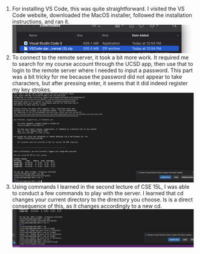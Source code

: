 1) For installing VS Code, this was quite straightforward. I visited the VS Code website, downloaded the 
MacOS installer, followed the installation instructions, and ran it.
![Image](DownloadVSCode.png)
2) To connect to the remote server, it took a bit more work. It required me to search for my course account 
through the UCSD app, then use that to login to the remote server where I needed to input a password. This 
part was a bit tricky for me because the password did not appear to take characters, but after pressing 
enter, it seems that it did indeed register my key strokes.
![Image](ConnectToServer.png) 
3) Using commands I learned in the second lecture of CSE 15L, I was able to conduct a few commands to play 
with the server. I learned that cd changes your current directory to the directory you choose. ls is a direct 
consequence of this, as it changes accordingly to a new cd.
![Image](CommandsLab1.png) 
